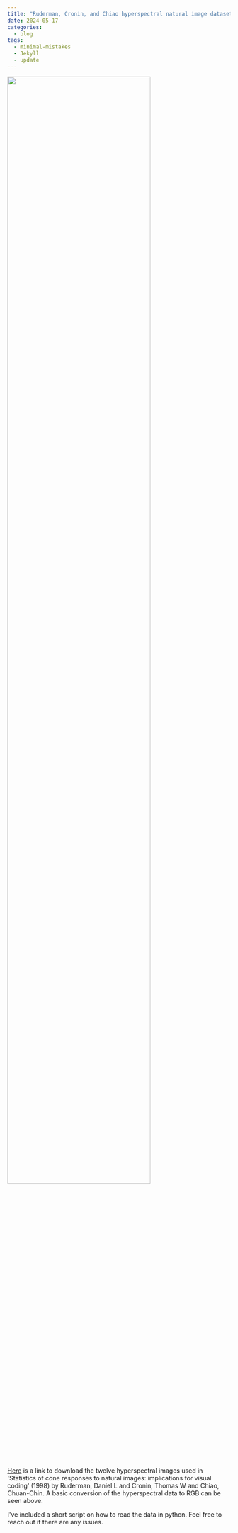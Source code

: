 ```yaml
---
title: "Ruderman, Cronin, and Chiao hyperspectral natural image dataset"
date: 2024-05-17
categories:
  - blog
tags:
  - minimal-mistakes
  - Jekyll
  - update
---
```


<p float="middle">
  <img src="../../assets/RCC_rgb_images.png" width="80%" />
</p>

[Here](https://drive.google.com/file/d/17Bhk8VeBadXM3lmq-KhDv0-7PkgyfKoJ/view?usp=share_link) is a link to download the twelve hyperspectral images  used in 'Statistics of cone responses to natural images: implications for visual coding' (1998) by Ruderman, Daniel L and Cronin, Thomas W and Chiao, Chuan-Chin. A basic conversion of the hyperspectral data to RGB can be seen above. 

I've included a short script on how to read the data in python. Feel free to reach out if there are any issues. 